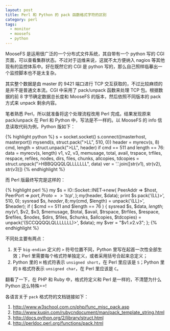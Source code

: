 ```yaml
---
layout: post
title: Perl 和 Python 的 pack 函数格式字符的区别
category: perl
tags:
  - monitor
  - moosefs
  - python
---
```


MooseFS 是运用很广泛的一个分布式文件系统，其自带有一个 python 写的 CGI 页面，可以查看集群状态。不过对于运维来说，这就不太方便纳入 nagios 等其他现有的监控体系中。好在既然它的 CGI 是 python 写的，那么自己照样临摹出一个监控脚本也不是太复杂。

其实整个数据是由 master 的 9421 端口进行 TCP 交互获取的，不过比较麻烦的是并不是普通文本流。CGI 中采用了 pack/unpack 函数来处理 TCP 包。根据数据的前 8 字节确定数据总长度和 MooseFS 的版本，然后依照不同版本的 pack 方式来 unpack 剩余内容。

笔者熟悉 Perl，所以就准备将这个处理流程改用 Perl 完成。结果发现原来 pack/unpack 在 Perl 和 Python 中，写法是不一样的。以 MooseFS 的 info 信息读取代码为例，Python 版如下：

{% highlight python %}
s = socket.socket()
s.connect((masterhost, masterport))
mysend(s, struct.pack(">LL", 510, 0))
header = myrecv(s, 8)
cmd, length = struct.unpack(">LL", header)
if cmd == 511 and length == 76:
    data = myrecv(s, length)
    v1, v2, v3, memusage, total, avail, trspace, trfiles, respace, refiles, nodes, dirs, files, chunks, allcopies, tdcopies = struct.unpack(">HBBQQQQLQLLLLLLL", data)
    ver = '.'.join([str(v1), str(v2), str(v3)])
{% endhighlight %}

而 Perl 版最终写完是这样的：

{% highlight perl %}
my $s = IO::Socket::INET->new(
    PeerAddr => $host,
    PeerPort => $port,
    Proto    => 'tcp',
);
my ($header, $data);
print $s pack('(LL)>', 510, 0);
sysread $s, $header, 8;
my ($cmd, $length) = unpack('(LL)>', $header);
if ( $cmd == 511 and $length == 76 ) {
    sysread $s, $data, $length;
    my ($v1, $v2, $v3, $memusage, $total, $avail, $trspace, $trfiles, $respace, $refiles, $nodes, $dirs, $files, $chunks, $allcopies, $tdcopies) = unpack('(SCCQQQQLQLLLLLLL)>', $data);
    my $ver = "$v1.$v2.$v3";
};
{% endhighlight %}

不同处主要有两点：

1. 关于 `big-endian` 定义的 `>` 符号位置不同，Python 里写在起首一次性全部生效；Perl 里需要每个格式符单独定义，或者采用括号合起来总定义；
2. Python 里的 `H` 格式符表示 `unsigned short`，在 Perl 里应该是 `S`；Python 里的 `B` 格式符表示 `unsigned char`，在 Perl 里应该是 `C`。

翻看了一下，在 PHP 和 Ruby 中，格式符定义和 Perl 是一样的，不清楚为什么 Python 这么特殊==!

各语言关于 `pack` 格式符的文档链接如下：

1. <http://www.w3school.com.cn/php/func_misc_pack.asp>
2. <http://www.kuqin.com/rubycndocument/man/pack_template_string.html>
3. <http://docs.python.org/2/library/struct.html>
4. <http://perldoc.perl.org/functions/pack.html>
